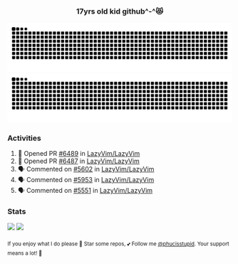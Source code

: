 <h3 align="center">17yrs old kid github^-^😻</h3>

![GitHub Contribution Grid Snake (Dark)](https://raw.githubusercontent.com/phucisstupid/phucisstupid/output/catppuccin-mocha.svg#gh-dark-mode-only)
![GitHub Contribution Grid Snake (Light)](https://raw.githubusercontent.com/phucisstupid/phucisstupid/output/github-contribution-grid-snake.svg#gh-light-mode-only)

### Activities

<!--START_SECTION:activity-->
1. 💪 Opened PR [#6489](https://github.com/LazyVim/LazyVim/pull/6489) in [LazyVim/LazyVim](https://github.com/LazyVim/LazyVim)
2. 💪 Opened PR [#6487](https://github.com/LazyVim/LazyVim/pull/6487) in [LazyVim/LazyVim](https://github.com/LazyVim/LazyVim)
3. 🗣 Commented on [#5602](https://github.com/LazyVim/LazyVim/pull/5602#issuecomment-3315977967) in [LazyVim/LazyVim](https://github.com/LazyVim/LazyVim)
4. 🗣 Commented on [#5953](https://github.com/LazyVim/LazyVim/pull/5953#issuecomment-3315975733) in [LazyVim/LazyVim](https://github.com/LazyVim/LazyVim)
5. 🗣 Commented on [#5551](https://github.com/LazyVim/LazyVim/pull/5551#issuecomment-3315965919) in [LazyVim/LazyVim](https://github.com/LazyVim/LazyVim)
<!--END_SECTION:activity-->

### Stats

<div>
  <img width=400 src="https://github-readme-stats.vercel.app/api?username=phucisstupid&show_icons=true&theme=catppuccin_mocha"/>
  <img width=400 src="https://github-readme-stats.vercel.app/api/top-langs?username=phucisstupid&layout=compact&theme=catppuccin_mocha&card_width=395"/>
</div>

<sub>If you enjoy what I do please 🌟 Star some repos, 💕 Follow me [@phucisstupid](https://github.com/phucisstupid). Your support means a lot! 🥰
